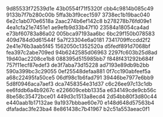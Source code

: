 9d85533f72539d1e
43b0554f71f5320f
cbb4c9814b085c49
9133b7f7b280c00b
5ffa3b3f9cec1597
3738ec1b19bac040
6e2c1ab070e6518a
2aac274b6ef142c8
b278278b76fd09e1
4ea1cfa21e7451e1
ae9efb9d33b47f10
23584a18054ca4ad
e73bf60783a86a02
005bca97193aa6bc
6bc29f150b078583
409d784d0d61544f
5a7f23304e6a0181
7341709ffccdd2f2
2e41e76b3aab5f45
1562050c1352520a
d5fedf891d7068bf
fea397c2abe709ed
94b6242585d06963
2297fc603b25d8ad
19d40ac2208ce1b8
088395d515985bb7
f848f431292b684f
757f11ecf87edef3
de3f7aba73d15228
ad7193e89db9b2bb
590a399bc3c29055
0ef25548defaa881
0f7cc190abfeef5a
a68c22495fa50ce5
06df98c1b6fad791
39446be7977e6bb9
5d8f0946aca7aef3
dca7458354e31d37
c6c26ee97c13c1db
ee6fddb6a4b9267c
e226609cebb1335a
e634149cde9cb56c
8be58c35472bce01
449d3c1513a8ecd4
2d54bb80f3d80c44
e440aab1b17132ae
9a1937bbbae60e70
e148d648d57563b4
dfafadac3fe23ba4
8e861438c7b41967
b2c51a553aeac0f1
